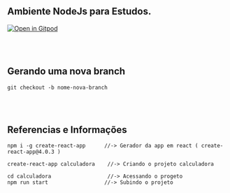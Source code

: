 ## Ambiente NodeJs para Estudos.

[![Open in Gitpod][open-gitpod-img]][open-gitpod-url]

<br>
<br>

## Gerando uma nova branch

```
git checkout -b nome-nova-branch
```

<br>
<br>

## Referencias e Informações

```
npm i -g create-react-app      //-> Gerador da app em react ( create-react-app@4.0.3 )

create-react-app calculadora    //-> Criando o projeto calculadora

cd calculadora                  //-> Acessando o progeto
npm run start                  //-> Subindo o projeto
```

[open-gitpod-img]: https://gitpod.io/button/open-in-gitpod.svg
[open-gitpod-url]: https://www.gitpod.io/#https://github.com/martins86/ambiente-gitpod-node
